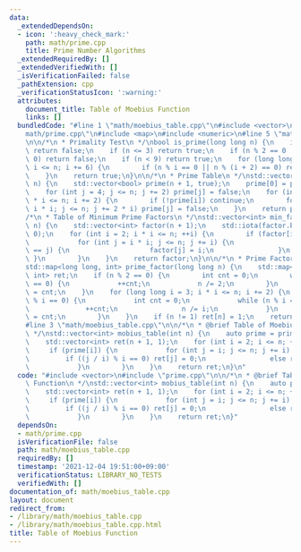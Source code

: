 ```yaml
---
data:
  _extendedDependsOn:
  - icon: ':heavy_check_mark:'
    path: math/prime.cpp
    title: Prime Number Algorithms
  _extendedRequiredBy: []
  _extendedVerifiedWith: []
  _isVerificationFailed: false
  _pathExtension: cpp
  _verificationStatusIcon: ':warning:'
  attributes:
    document_title: Table of Moebius Function
    links: []
  bundledCode: "#line 1 \"math/moebius_table.cpp\"\n#include <vector>\n#line 2 \"\
    math/prime.cpp\"\n#include <map>\n#include <numeric>\n#line 5 \"math/prime.cpp\"\
    \n\n/*\n * Primality Test\n */\nbool is_prime(long long n) {\n    if (n <= 1)\
    \ return false;\n    if (n <= 3) return true;\n    if (n % 2 == 0 || n % 3 ==\
    \ 0) return false;\n    if (n < 9) return true;\n    for (long long i = 5; i *\
    \ i <= n; i += 6) {\n        if (n % i == 0 || n % (i + 2) == 0) return false;\n\
    \    }\n    return true;\n}\n\n/*\n * Prime Table\n */\nstd::vector<bool> prime_table(int\
    \ n) {\n    std::vector<bool> prime(n + 1, true);\n    prime[0] = prime[1] = false;\n\
    \    for (int j = 4; j <= n; j += 2) prime[j] = false;\n    for (int i = 3; i\
    \ * i <= n; i += 2) {\n        if (!prime[i]) continue;\n        for (int j =\
    \ i * i; j <= n; j += 2 * i) prime[j] = false;\n    }\n    return prime;\n}\n\n\
    /*\n * Table of Minimum Prime Factors\n */\nstd::vector<int> min_factor_table(int\
    \ n) {\n    std::vector<int> factor(n + 1);\n    std::iota(factor.begin(), factor.end(),\
    \ 0);\n    for (int i = 2; i * i <= n; ++i) {\n        if (factor[i] == i) {\n\
    \            for (int j = i * i; j <= n; j += i) {\n                if (factor[j]\
    \ == j) {\n                    factor[j] = i;\n                }\n           \
    \ }\n        }\n    }\n    return factor;\n}\n\n/*\n * Prime Factorization\n */\n\
    std::map<long long, int> prime_factor(long long n) {\n    std::map<long long,\
    \ int> ret;\n    if (n % 2 == 0) {\n        int cnt = 0;\n        while (n % 2\
    \ == 0) {\n            ++cnt;\n            n /= 2;\n        }\n        ret[2]\
    \ = cnt;\n    }\n    for (long long i = 3; i * i <= n; i += 2) {\n        if (n\
    \ % i == 0) {\n            int cnt = 0;\n            while (n % i == 0) {\n  \
    \              ++cnt;\n                n /= i;\n            }\n            ret[i]\
    \ = cnt;\n        }\n    }\n    if (n != 1) ret[n] = 1;\n    return ret;\n}\n\
    #line 3 \"math/moebius_table.cpp\"\n\n/*\n * @brief Table of Moebius Function\n\
    \ */\nstd::vector<int> mobius_table(int n) {\n    auto prime = prime_table(n);\n\
    \    std::vector<int> ret(n + 1, 1);\n    for (int i = 2; i <= n; ++i) {\n   \
    \     if (prime[i]) {\n            for (int j = i; j <= n; j += i) {\n       \
    \         if ((j / i) % i == 0) ret[j] = 0;\n                else ret[j] *= -1;\n\
    \            }\n        }\n    }\n    return ret;\n}\n"
  code: "#include <vector>\n#include \"prime.cpp\"\n\n/*\n * @brief Table of Moebius\
    \ Function\n */\nstd::vector<int> mobius_table(int n) {\n    auto prime = prime_table(n);\n\
    \    std::vector<int> ret(n + 1, 1);\n    for (int i = 2; i <= n; ++i) {\n   \
    \     if (prime[i]) {\n            for (int j = i; j <= n; j += i) {\n       \
    \         if ((j / i) % i == 0) ret[j] = 0;\n                else ret[j] *= -1;\n\
    \            }\n        }\n    }\n    return ret;\n}"
  dependsOn:
  - math/prime.cpp
  isVerificationFile: false
  path: math/moebius_table.cpp
  requiredBy: []
  timestamp: '2021-12-04 19:51:00+09:00'
  verificationStatus: LIBRARY_NO_TESTS
  verifiedWith: []
documentation_of: math/moebius_table.cpp
layout: document
redirect_from:
- /library/math/moebius_table.cpp
- /library/math/moebius_table.cpp.html
title: Table of Moebius Function
---
```

